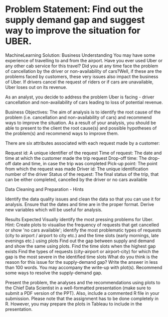 # Problem Statement: Find out the supply demand gap and suggest way to improve the situation for UBER.
MachineLearning Solution:
Business Understanding
You may have some experience of travelling to and from the airport. Have you ever used Uber or any other cab service for this travel? Did you at any time face the problem of cancellation by the driver or non-availability of cars?Well, if these are the problems faced by customers, these very issues also impact the business of Uber. If drivers cancel the request of riders or if cars are unavailable, Uber loses out on its revenue.

As an analyst, you decide to address the problem Uber is facing - driver cancellation and non-availability of cars leading to loss of potential revenue. 

Business Objectives: The aim of analysis is to identify the root cause of the problem (i.e. cancellation and non-availability of cars) and recommend ways to improve the situation. As a result of your analysis, you should be able to present to the client the root cause(s) and possible hypotheses of the problem(s) and recommend ways to improve them.  

There are six attributes associated with each request made by a customer:

Request id: A unique identifier of the request
Time of request: The date and time at which the customer made the trip request
Drop-off time: The drop-off date and time, in case the trip was completed 
Pick-up point: The point from which the request was made
Driver id: The unique identification number of the driver
Status of the request: The final status of the trip, that can be either completed, cancelled by the driver or no cars available

Data Cleaning and Preparation - Hints

Identify the data quality issues and clean the data so that you can use it for analysis.
Ensure that the dates and time are in the proper format. Derive new variables which will be useful for analysis.
 

Results Expected
Visually identify the most pressing problems for Uber. 
Hint: Create plots to visualise the frequency of requests that get cancelled or show 'no cars available'; identify the most problematic types of requests (city to airport / airport to city etc.) and the time slots (early mornings, late evenings etc.) using plots
Find out the gap between supply and demand and show the same using plots.
Find the time slots when the highest gap exists
Find the types of requests (city-airport or airport-city) for which the gap is the most severe in the identified time slots
What do you think is the reason for this issue for the supply-demand gap? Write the answer in less than 100 words. You may accompany the write-up with plot(s).
 Recommend some ways to resolve the supply-demand gap.
 

Present the problem, the analyses and the recommendations using plots to the Chief Data Scientist in a well-formatted presentation (make sure to submit a PDF version of the PPT). Also, include a commented R file in your submission. Please note that the assignment has to be done completely in R. However, you may prepare the plots in Tableau to include in the presentation.
